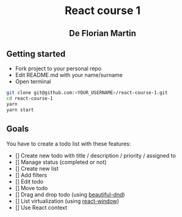 <h1 align="center">React course 1</h1>
<h2 align="center">De Florian Martin</h2>

## Getting started
- Fork project to your personal repo
- Edit README.md with your name/surname
- Open terminal

```sh
git clone git@github.com:<YOUR_USERNAME>/react-course-1.git
cd react-course-1
yarn
yarn start
```

## Goals
You have to create a todo list with these features:
- [] Create new todo with title / description / priority / assigned to
- [] Manage status (completed or not)
- [] Create new list
- [] Add filters
- [] Edit todo
- [] Move todo
- [] Drag and drop todo (using [beautiful-dnd](https://github.com/atlassian/react-beautiful-dnd))
- [] List virtualization (using [react-window](https://github.com/bvaughn/react-window))
- [] Use React context